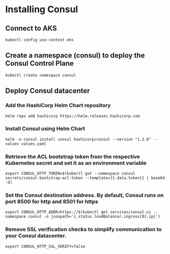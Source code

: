 # Installing Consul

## Connect to AKS
```
kubectl config use-context eks
```

## Create a namespace (consul) to deploy the Consul Control Plane
```
kubectl create namespace consul
```

## Deploy Consul datacenter 
### Add the HashiCorp Helm Chart repository
```
helm repo add hashicorp https://helm.releases.hashicorp.com
```

### Install Consul using Helm Chart
```
helm -n consul install consul hashicorp/consul --version "1.2.0" --values values.yaml
```

### Retrieve the ACL bootstrap token from the respective Kubernetes secret and set it as an environment variable
```
export CONSUL_HTTP_TOKEN=$(kubectl get --namespace consul secrets/consul-bootstrap-acl-token --template={{.data.token}} | base64 -d)
```

### Set the Consul destination address. By default, Consul runs on port 8500 for http and 8501 for https
```
export CONSUL_HTTP_ADDR=https://$(kubectl get services/consul-ui --namespace consul -o jsonpath='{.status.loadBalancer.ingress[0].ip}')
```

### Remove SSL verification checks to simplify communication to your Consul datacenter.
```
export CONSUL_HTTP_SSL_VERIFY=false
```
